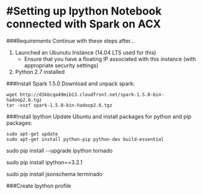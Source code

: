 #Setting up Ipython Notebook connected with Spark on ACX
==========================

###Requirements
Continue with these steps after...

1. Launched an Ubunutu Instance (14.04 LTS used for this)
	* Ensure that you have a floating IP associated with this instance (with appropriate security settings)
2. Python 2.7 installed

###Install Spark 1.5.0
Download and unpack spark:
```
wget http://d3kbcqa49mib13.cloudfront.net/spark-1.5.0-bin-hadoop2.6.tgz
tar -xvzf spark-1.5.0-bin-hadoop2.6.tgz
```


###Install Ipython
Update Ubuntu and install packages for python and pip packages:
```
sudo apt-get update
sudo apt-get install python-pip python-dev build-essential
```

sudo pip install --upgrade ipython tornado

sudo pip install ipython==3.2.1

sudo pip install jsonschema terminado

###Create Ipython profile

